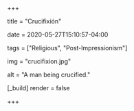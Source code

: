 +++

title = "Crucifixión"

date = 2020-05-27T15:10:57-04:00

tags = ["Religious", "Post-Impressionism"]

img = "crucifixion.jpg"

alt = "A man being crucified."

[_build]
	render = false

+++

